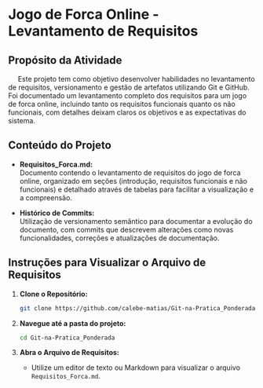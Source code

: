 # Jogo de Forca Online - Levantamento de Requisitos

## Propósito da Atividade

&nbsp;&nbsp;&nbsp;&nbsp; Este projeto tem como objetivo desenvolver habilidades no levantamento de requisitos, versionamento e gestão de artefatos utilizando Git e GitHub. Foi documentado um levantamento completo dos requisitos para um jogo de forca online, incluindo tanto os requisitos funcionais quanto os não funcionais, com detalhes deixam claros os objetivos e as expectativas do sistema.

## Conteúdo do Projeto

- **Requisitos_Forca.md:**  
  Documento contendo o levantamento de requisitos do jogo de forca online, organizado em seções (introdução, requisitos funcionais e não funcionais) e detalhado através de tabelas para facilitar a visualização e a compreensão.

- **Histórico de Commits:**  
  Utilização de versionamento semântico para documentar a evolução do documento, com commits que descrevem alterações como novas funcionalidades, correções e atualizações de documentação.

## Instruções para Visualizar o Arquivo de Requisitos

1. **Clone o Repositório:**
   ```bash
   git clone https://github.com/calebe-matias/Git-na-Pratica_Ponderada
    ```

2. **Navegue até a pasta do projeto:**  
   ```bash
   cd Git-na-Pratica_Ponderada
   ```
3. **Abra o Arquivo de Requisitos:**
    - Utilize um editor de texto ou Markdown para visualizar o arquivo `Requisitos_Forca.md`.

    